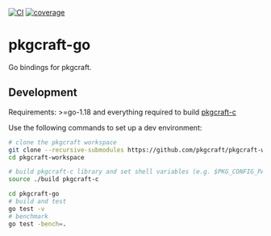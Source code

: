 [![CI](https://github.com/pkgcraft/pkgcraft-go/workflows/CI/badge.svg)](https://github.com/pkgcraft/pkgcraft-go/actions/workflows/ci.yml)
[![coverage](https://codecov.io/gh/pkgcraft/pkgcraft-go/branch/main/graph/badge.svg)](https://codecov.io/gh/pkgcraft/pkgcraft-go)

# pkgcraft-go

Go bindings for pkgcraft.

## Development

Requirements: >=go-1.18 and everything required to build
[pkgcraft-c](https://github.com/pkgcraft/pkgcraft-c)

Use the following commands to set up a dev environment:

```bash
# clone the pkgcraft workspace
git clone --recursive-submodules https://github.com/pkgcraft/pkgcraft-workspace.git
cd pkgcraft-workspace

# build pkgcraft-c library and set shell variables (e.g. $PKG_CONFIG_PATH)
source ./build pkgcraft-c

cd pkgcraft-go
# build and test
go test -v
# benchmark
go test -bench=.
```

